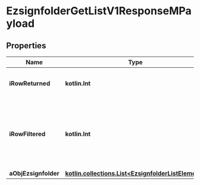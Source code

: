 
# EzsignfolderGetListV1ResponseMPayload

## Properties
Name | Type | Description | Notes
------------ | ------------- | ------------- | -------------
**iRowReturned** | **kotlin.Int** | The number of rows returned | 
**iRowFiltered** | **kotlin.Int** | The number of rows matching your filters (if any) or the total number of rows | 
**aObjEzsignfolder** | [**kotlin.collections.List&lt;EzsignfolderListElement&gt;**](EzsignfolderListElement.md) |  | 



